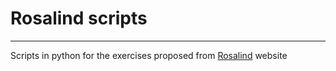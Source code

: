 # Rosalind scripts
---
Scripts in python for the exercises proposed from [Rosalind](http://rosalind.info) website
